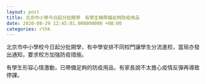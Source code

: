 ```yaml
---
layout: post
title: 北京中小學今日起分批開學　有學生稱帶備足夠防疫用品
date: 2020-08-29 12:45:01.000000000 +08:00
categories: rthk
---
```


北京市中小學校今日起分批開學，有中學安排不同校門讓學生分流進校，當局亦發出通知，要求校方加強防疫措施。

有學生形容心情激動，已帶備足夠的防疫用品，有家長說不太擔心疫情反彈再導致停課。
